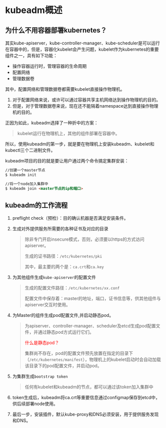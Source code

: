 # kubeadm概述

## 为什么不用容器部署kubernetes？

其实kube-apiserver，kube-controller-manager、kube-scheduler是可以运行在容器中的，但是，容器化kubelet会产生问题，kubelet作为kubernetes的重要组件之一，具有如下功能：

- 操作容器运行时，管理容器的生命周期
- 配置网络
- 管理数据卷

其中，配置网络和管理数据卷都需要kubelet直接操作物理机。

1. 对于配置网络来说，或许可以通过容器共享主机网络达到操作物理机的目的。
2. 但是，对于管理数据卷来说，现在还不能隔着namespace达到直接操作物理机的目的。

正因为如此，kubeadm选择了一种折中的方案：

> kubelet运行在物理机上，其他的组件部署在容器中。

所以，使用kubeadm的第一步，就是要在物理机上安装kubeadm、kubelet和kubectl三个二进制文件。

kubeadm项目的目的就是要让用户通过两个命令搞定集群安装：

```markdown
//创建一个master节点
$ kubeadm init

//将一个node加入集群中
$ kubeadm join <master节点的ip和端口>
```

## kubeadm的工作流程

1. preflight check（预检）：目的确认机器是否满足安装条件。

2. 生成对外提供服务所需要的各种证书及对应的目录

   > 除非专门开启insecure模式，否则，必须要以https的方式访问apiserver。
   >
   > 生成的证书路径：`/etc/kubernetes/pki`
   >
   > 其中，最主要的两个是：`ca.crt`和`ca.key`

3. 为其他组件生成`kube-apiserver`的配置文件

   > 生成的配置文件路径：`/etc/kubernetes/xx.conf`
   >
   > 配置文件中保存着：master的地址，端口，证书信息等，供其他组件与apiserver交互时使用。

4. 为Master的组件生成pod配置文件,并启动静态pod。

   > 为apiserver、controller-manager、scheduler及etcd生成pod配置文件，并通过静态pod方式运行它们。 
   >
   > <font color=red>什么是静态pod？</font>
   >
   > 集群尚不存在，pod的配置文件预先放置在指定的目录下（`/etc/kubernetes/manifest`），物理机上的kubelet启动时会自动加载该目录下的pod配置文件，并启动pod。

5. 为集群生成`bootstrap token`

   > 任何有kubelet和kubeadm的节点，都可以通过该token加入集群中

6. token生成后，kubeadm将ca.crt等重要信息通过configmap保存到etcd中，供后续部署node使用。
7. 最后一步，安装插件，默认kube-proxy和DNS必须安装，用于提供服务发现和DNS。